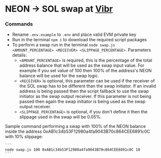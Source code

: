 # NEON -> SOL swap at [Vibr](https://vibr.finance/trade/swap)

### Commands
- Rename `.env.example` to `.env` and place valid EVM private key
- Run in the terminal `npm i` to download the required script packages
- To perform a swap run in the terminal `node swap.js <AMOUNT_PERCENTAGE> <RECEIVER> <SLIPPAGE_PERCENTAGE>`. Parameters details:
    - `<AMOUNT_PERCENTAGE>` is required, this is the percentage of the total address balance that will be used as the swap input value. For example if you set value of 100 then 100% of the address's NEON balance will be used for the swap logic.
    - `<RECEIVER>` is optional, this parameter can be used if the receiver of the SOL swap has to be different than the swap initiator. If an invalid address is being passed then the script fallback to use the swap initiator as the swap output receiver. If this parameter is not being passed then again the swap initiator is being used as the swap output receiver.
    - `<SLIPPAGE_PERCENTAGE>` is optional, if you don't define it then the slippage used in the swap will be 0.05%. 
    
Sample command performing a swap with 100% of the NEON balance inside the address 0xAB1c34b53F12980a4fa9043B70c864CEE6891c0C with 10% slippage:

    ```
    node swap.js 100 0xAB1c34b53F12980a4fa9043B70c864CEE6891c0C 10
    ```